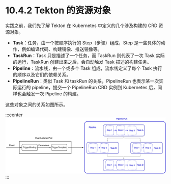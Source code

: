 # 10.4.2 Tekton 的资源对象

实践之前，我们先了解 Tekton 在 Kubernetes 中定义的几个涉及构建的 CRD 资源对象。

- **Task**：任务，由一个按顺序执行的 Step（步骤）组成，Step 是一些具体的动作，例如编译代码、构建镜像、推送镜像等。
- **TaskRun**：Task 只是描述了一个任务，而 TaskRun 则代表了一次 Task 实际的运行，TaskRun 创建出来之后，会自动触发 Task 描述的构建任务。
- **Pipeline**：流水线，由一个或多个 Task 组成，流水线定义了每个 Task 执行的顺序以及它们的依赖关系。
- **PipelineRun**：类似 Task 和 taskRun 的关系，PipelineRun 也表示某一次实际运行的 pipeline，提交一个 PipelineRun CRD 实例到 Kubernetes 后，同样也会触发一次 Pipeline 的构建。

这些对象之间的关系如图所示。

:::center
  ![](../assets/tekton-pipeline.png)<br/>
:::



